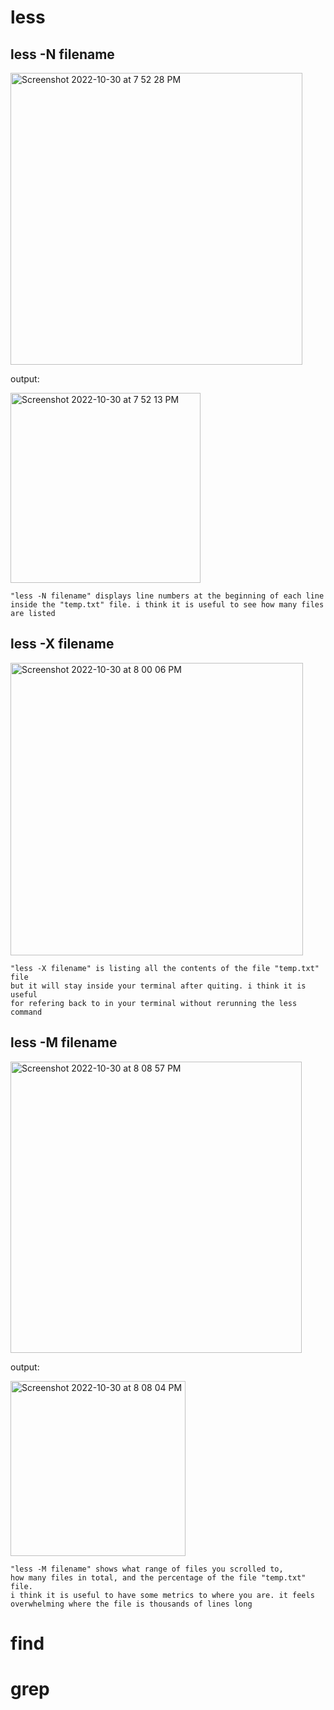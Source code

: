 # less

## less -N filename

<img width="467" alt="Screenshot 2022-10-30 at 7 52 28 PM" src="https://user-images.githubusercontent.com/68624067/198921106-688dbe15-e4ac-4d0d-8f8f-dd704ebc65a2.png">

output:

<img width="304" alt="Screenshot 2022-10-30 at 7 52 13 PM" src="https://user-images.githubusercontent.com/68624067/198921080-ea3ba897-7e7b-4e4c-ba03-13980606cba7.png">

```
"less -N filename" displays line numbers at the beginning of each line 
inside the "temp.txt" file. i think it is useful to see how many files 
are listed
```

## less -X filename

<img width="468" alt="Screenshot 2022-10-30 at 8 00 06 PM" src="https://user-images.githubusercontent.com/68624067/198922021-46fe1f58-12c6-4977-b12e-0935ba5e1573.png">

```
"less -X filename" is listing all the contents of the file "temp.txt" file 
but it will stay inside your terminal after quiting. i think it is useful
for refering back to in your terminal without rerunning the less command
```

## less -M filename

<img width="466" alt="Screenshot 2022-10-30 at 8 08 57 PM" src="https://user-images.githubusercontent.com/68624067/198922987-e86ebdae-5a74-4b2b-a78b-3993eb736506.png">

output:

<img width="280" alt="Screenshot 2022-10-30 at 8 08 04 PM" src="https://user-images.githubusercontent.com/68624067/198922889-e6fe4b8c-3060-4e71-9c9d-4ff62a32cc45.png">

```
"less -M filename" shows what range of files you scrolled to, 
how many files in total, and the percentage of the file "temp.txt" file. 
i think it is useful to have some metrics to where you are. it feels
overwhelming where the file is thousands of lines long
```

# find

# grep
